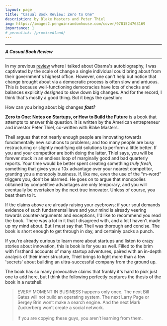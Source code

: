 ```yaml
---
layout: page
title: "Casual Book Review: Zero to One"
description: by Blake Masters and Peter Thiel
img: https://images2.penguinrandomhouse.com/cover/9781524763169
importance: 1
# permalink: /promisedland/
---
```


---

**_A Casual Book Review_**

---

In my previous [review](/blog/2021/promisedland/) where I talked about Obama's autobiography, I was captivated by the scale of change a single individual could bring about from their government's highest office. However, one can't help but notice that change brought about via a democratic process is often slow and arduous. This is because well-functioning democracies have lots of checks and balances explicitly _designed_ to slow down big changes. And for the record, I think that's mostly a good thing. But it begs the question:

How can you bring about big changes **_fast?_** 

**Zero to One: Notes on Startups, or How to Build the Future** is a book that attempts to answer this question. It is written by the American entrepreneur and investor Peter Thiel, co-written with Blake Masters.

Theil argues that not nearly enough people are innovating towards fundamentally new solutions to problems; and too many people are busy restructuring or slightly modifying old solutions to perform a little better. If you and your competitor are both doing the latter, Thiel says, you will be forever stuck in an endless loop of marginally good and bad quarterly reports. Your time would be better spent creating something _truly fresh_, something that gives you a 10x advantage over your nearest competitor, granting you a monopoly business. If, like me, even the use of the "m-word" triggers you, don't be alarmed. He goes on to argue that monopolies obtained by competitive advantages are only temporary, and you will eventually be overtaken by the next true innovator. Unless of course, you beat them to it.

If the claims above are already raising your eyebrows; if your soul demands evidence of such fundamental laws and your mind is already veering towards counter-arguments and exceptions, I'd like to recommend you read the book. There was a lot in it that I disagreed with, and a lot I haven't made up my mind about. But I must say that Theil was thorough and concise. The book is short enough to get through in day, and certainly packs a punch.

If you're already curious to learn more about startups and listen to crazy stories about innovation, this is book is for you as well. Filled to the brim with firsthand accounts of many startup adventures, paired with an in-depth analysis of their inner structure, Thiel brings to light more than a few 'secrets' about building an ultra-successful company from the ground up.

The book has so many provocative claims that frankly it's hard to pick just one to add here, but I think the following perfectly captures the thesis of the book in a nutshell:

> EVERY MOMENT IN BUSINESS happens only once. The next Bill Gates will not build an operating system. The next Larry Page or Sergey Brin won’t make a search engine. And the next Mark Zuckerberg won’t create a social network.<br /><br />If you are copying these guys, you aren’t learning from them.




<!-- 
Could you sacrifice a little bit with scale  **lots** of speed?



Continuing with the theme of _big pictures_,   

Zero to One: Notes on Startups, or How to Build the Future is a 2014 book by the American entrepreneur and investor Peter Thiel, co-written with Blake Masters.

At a few interviews during my recent job search, I was asked some pointed questions about startups, by startups. One I hadn't prepared for included "If you were to create your own startup, what would be its values?"

Totally caught off guard, I think I said something like "Well, I would want to to be transparent, and the leadership to be razor focused a specific problem, and the whole team to have solid communication." But as you can probably tell, it's obvious I hadn't thought about the question a lot. I stand by that answer in that it describes the kind of place I would like to work at, but those aren't really values.

I'll 




Politics is as messy, complicated, and controversial as it is **important**. 

How can an any one individual navigate such a vast landscape without being overwhelmed? Without getting tangled in the web of any of its already perplexing niches---each of which is interconnected with the others in subtle yet meaningful ways?

To be honest, I'm not entirely sure. But I think this book is certainly one place to _start_.

As former US President Barack Obama walks you through his first term in office, it's almost impossible not to be impressed by the depth of his understanding of the forces driving change in our world; and awed by the clarity of his introspection.

Put yourself in his shoes. No really, _try it_.

- Imagine being tasked with charting your country's path to recovery from the worst financial crisis in your lifetime. 
- Imagine being tasked with developing the affordable healthcare infrastructure that will support millions of your nation's most vulnerable citizens.
- Imagine being tasked with effectively charting the entire world's path to recovery from the worst climate crisis in _anyone's_ lifetime.

Do you know how or even where you would start? If not, wouldn't you like to? If the answer is still no, really ask yourself why. What could possibly be more important, or more interesting?

Deliberate and purposeful---yet witty and informal, Obama walks a tightrope few other authors can. He paints for the reader the _big picture_ of politics, which serves to hold your attention while he saturates it with all the detail and nuance necessary to get a preliminary yet thorough understanding of the core issues.

He tackles a wide range of these including but not limited to: nuclear weapons proliferation, the reach and the limits of executive power, the increasing polarization and partisanship of modern politics, the inefficiencies of government, natural disaster response and preparedness, immigration reform, diplomacy and foreign affairs, and of course not to mention healthcare and wall street reform. 

An incredibly skilled orator, prepare to be disarmed by his wit, charm, and sheer authenticity. You'll find yourself inspired, and thinking bigger---about the entirety of the world---as opposed to just your little corner of it.

In fact, I think books like this are a great answer to the question _"Why read books?"_  and especially _"Why read long non-fiction books?"_

Because, simply put, empowered with a wider _perspective_ on life, you can expect to make wiser _choices_ about life. I'd gladly recommend this title to anyone interested in politics, and _especially_ to anyone _uninterested_ in politics. It's well worth your time.

I'll leave you with a quote I'm reminded of by the famous philosopher Albert Camus:

>   "Life is the sum of all your choices. <br /> <br />  So, what are you doing today?"


 -->
